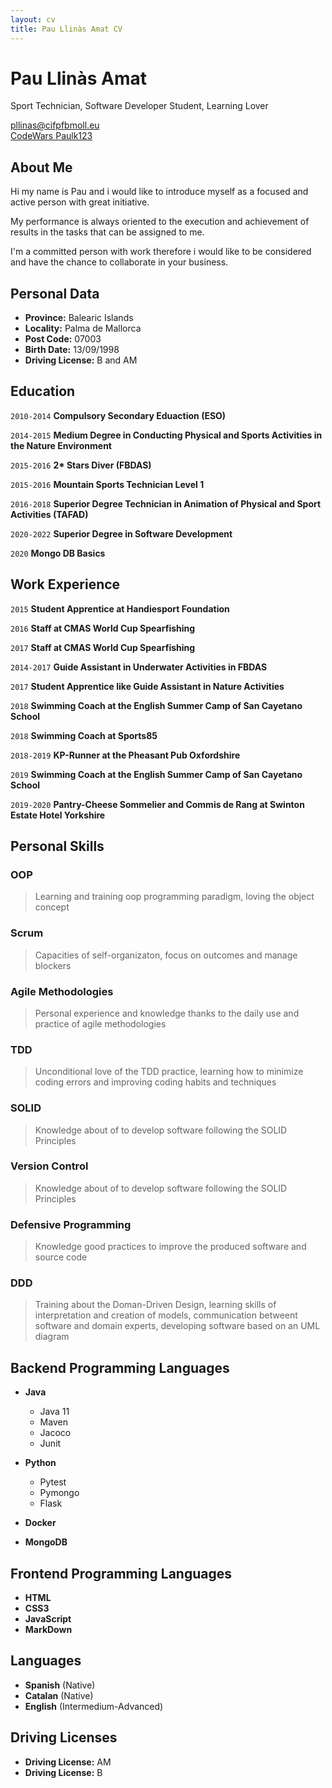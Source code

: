```yaml
--- 
layout: cv
title: Pau Llinàs Amat CV
---
```

# Pau Llinàs Amat
Sport Technician, Software Developer Student, Learning Lover

<div id="webaddress">
<a href="mailto:pllinas@cifpfbmoll.eu">pllinas@cifpfbmoll.eu</a>
</div>
<div id="webaddress">
<a href="https://www.codewars.com/users/Paulk123" target="_blank">CodeWars Paulk123</a>
</div>

## About Me
Hi my name is Pau and i would like to introduce myself as a focused and active person with great initiative.

My performance is always oriented to the execution and achievement of results in the tasks that can be assigned to me. 

I'm a committed person with work therefore i would like to be considered and have the chance to collaborate in your business.


## Personal Data

*  __Province:__ Balearic Islands
* __Locality:__ Palma de Mallorca
* __Post Code:__ 07003
*  __Birth Date:__ 13/09/1998
*  __Driving License:__ B and AM


##  Education

`2010-2014`
__Compulsory Secondary Eduaction (ESO)__

`2014-2015`
__Medium Degree in Conducting Physical and Sports Activities in the Nature Environment__

`2015-2016`
__2* Stars Diver (FBDAS)__

`2015-2016`
__Mountain Sports Technician Level 1__

`2016-2018`
__Superior Degree Technician in Animation of Physical and Sport Activities (TAFAD)__

`2020-2022` 
__Superior Degree in Software Development__

`2020`
__Mongo DB Basics__


## Work Experience

`2015` 
__Student Apprentice at Handiesport Foundation__

`2016`
__Staff at CMAS World Cup Spearfishing__

`2017`
__Staff at CMAS World Cup Spearfishing__

`2014-2017`
__Guide Assistant in Underwater Activities in FBDAS__

`2017`
__Student Apprentice like Guide Assistant in Nature Activities__

`2018`
__Swimming Coach at the English Summer Camp of San Cayetano School__ 

`2018`
__Swimming Coach at Sports85__

`2018-2019`
__KP-Runner at the Pheasant Pub Oxfordshire__

`2019`
__Swimming Coach at the English Summer Camp of San Cayetano School__

`2019-2020`
__Pantry-Cheese Sommelier and Commis de Rang at Swinton Estate Hotel Yorkshire__

## Personal Skills

### __OOP__

> Learning and training oop programming paradigm, loving the object concept

### __Scrum__

> Capacities of self-organizaton, focus on outcomes and manage blockers 

### __Agile Methodologies__

> Personal experience and knowledge thanks to the daily use and practice of agile methodologies

### __TDD__

> Unconditional love of the TDD practice, learning how to minimize coding errors and improving coding habits and techniques

### __SOLID__ 

> Knowledge about of to develop software following the SOLID Principles

### __Version Control__

> Knowledge about of to develop software following the SOLID Principles

### __Defensive Programming__

> Knowledge good practices to improve the produced software and source code

### __DDD__

> Training about the Doman-Driven Design, learning skills of interpretation and creation of models, communication betweent software and domain experts, developing software based on an UML diagram

## Backend Programming Languages

* __Java__
	* Java 11
	* Maven
	* Jacoco
	* Junit

* __Python__
	* Pytest
	* Pymongo
	* Flask

	
* __Docker__
* __MongoDB__

## Frontend Programming Languages

* __HTML__
* __CSS3__
* __JavaScript__
* __MarkDown__

## Languages

* __Spanish__ (Native)
* __Catalan__ (Native)
* __English__ (Intermedium-Advanced)

## Driving Licenses

* __Driving License:__ AM
* __Driving License:__ B



